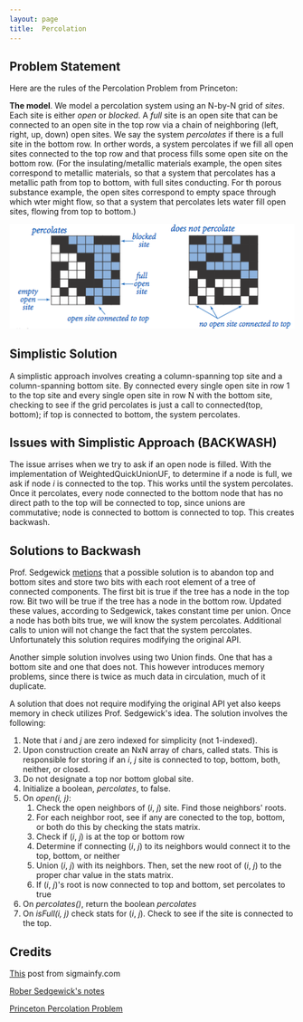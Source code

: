 ```yaml
---
layout: page
title:  Percolation
---
```


## Problem Statement
Here are the rules of the Percolation Problem from Princeton:

**The model**. We model a percolation system using an N-by-N grid of *sites*. Each site is
either *open* or *blocked*. A *full* site is an open site that can be connected to an open site
in the top row via a chain of neighboring (left, right, up, down) open sites. We say the system
*percolates* if there is a full site in the bottom row. In orther words, a system
percolates if we fill all open sites connected to the top row and that process fills some
open site on the bottom row. (For the insulating/metallic materials example, the open sites
correspond to metallic materials, so that a system that percolates has a metallic path from
top to bottom, with full sites conducting. For th porous substance example, the open sites
correspond to empty space through which wter might flow, so that a system that percolates lets water
fill open sites, flowing from top to bottom.)

![Percolation Example](/files/percolates.png)

## Simplistic Solution
A simplistic approach involves creating a column-spanning top site and a column-spanning bottom
site. By connected every single open site in row 1 to the top site and every single open site in row N
with the bottom site, checking to see if the grid percolates is just a call to connected(top, bottom);
if top is connected to bottom, the system percolates.


## Issues with Simplistic Approach (BACKWASH)
The issue arrises when we try to ask if an open node is filled. With the implementation of
WeightedQuickUnionUF, to determine if a node is full, we ask if node *i* is connected to the top. This works until the system percolates. Once it percolates, every node connected to the bottom node that has
no direct path to the top will be connected to top, since unions are commutative; node is connected
to bottom is connected to top. This creates backwash.

## Solutions to Backwash
Prof. Sedgewick [metions](https://www.cs.princeton.edu/courses/archive/fall10/cos226/precepts/15UnionFind-Tarjan.pdf)
that a possible solution is to abandon top and bottom sites and store two bits with each root element of a tree of connected components.
The first bit is true if the tree has a node in the top row. Bit two will be true if the tree has a
node in the bottom row. Updated these values, according to Sedgewick, takes constant time per union.
Once a node has both bits true, we will know the system percolates. Additional calls to union will not
change the fact that the system percolates. Unfortunately this solution requires modifying the original
API.


Another simple solution involves using two Union finds. One that has a bottom site and one that does not.
This however introduces memory problems, since there is twice as much data in circulation, much of it
duplicate.

A solution that does not require modifying the original API yet also keeps memory in check utilizes
Prof. Sedgewick's idea. The solution involves the following:

1. Note that *i* and *j* are zero indexed for simplicity (not 1-indexed).
2. Upon construction create an NxN array of chars, called stats. This is responsible for storing if
an *i*, *j* site is connected to top, bottom, both, neither, or closed.
3. Do not designate a top nor bottom global site.
4. Initialize a boolean, *percolates*, to false.
5. On *open(i, j)*:
	1. Check the open neighbors of (*i*, *j*) site. Find those neighbors' roots.
	2. For each neighbor root, see if any are conected to the top, bottom, or both do this by checking
	the stats matrix.
	3. Check if (*i*, *j*) is at the top or bottom row
	4. Determine if connecting (*i*, *j*) to its neighbors would connect it to the top, bottom, or
	neither
	5. Union (*i*, *j*) with its neighbors. Then, set the new root of (*i*, *j*) to the proper char
	value in the stats matrix.
	6. If (*i*, *j*)'s root is now connected to top and bottom, set percolates to true
6. On *percolates()*, return the boolean *percolates*
7. On *isFull(i, j)* check stats for (*i*, *j*). Check to see if the site is connected to the top.

## Credits
[This](http://www.sigmainfy.com/blog/avoid-backwash-in-percolation.html) post from sigmainfy.com

[Rober Sedgewick's notes](https://www.cs.princeton.edu/courses/archive/fall10/cos226/precepts/15UnionFind-Tarjan.pdf)

[Princeton Percolation Problem](http://coursera.cs.princeton.edu/algs4/assignments/percolation.html)
